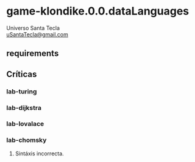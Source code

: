 # game-klondike.0.0.dataLanguages
Universo Santa Tecla  
[uSantaTecla@gmail.com](mailto:uSantaTecla@gmail.com)  
  
## requirements 


## Críticas   


###  lab-turing


### lab-dijkstra 


    
###  lab-lovalace 



    
###  lab-chomsky
1. Sintáxis incorrecta.
